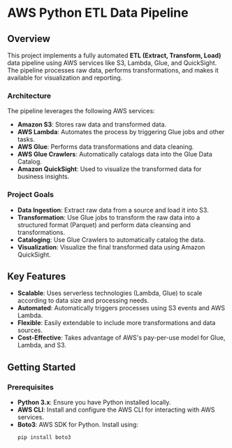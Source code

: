 # AWS Python ETL Data Pipeline

## Overview

This project implements a fully automated **ETL (Extract, Transform, Load)** data pipeline using AWS services like S3, Lambda, Glue, and QuickSight. The pipeline processes raw data, performs transformations, and makes it available for visualization and reporting.

### Architecture

The pipeline leverages the following AWS services:

- **Amazon S3**: Stores raw data and transformed data.
- **AWS Lambda**: Automates the process by triggering Glue jobs and other tasks.
- **AWS Glue**: Performs data transformations and data cleaning.
- **AWS Glue Crawlers**: Automatically catalogs data into the Glue Data Catalog.
- **Amazon QuickSight**: Used to visualize the transformed data for business insights.



### Project Goals

- **Data Ingestion**: Extract raw data from a source and load it into S3.
- **Transformation**: Use Glue jobs to transform the raw data into a structured format (Parquet) and perform data cleansing and transformations.
- **Cataloging**: Use Glue Crawlers to automatically catalog the data.
- **Visualization**: Visualize the final transformed data using Amazon QuickSight.

## Key Features

- **Scalable**: Uses serverless technologies (Lambda, Glue) to scale according to data size and processing needs.
- **Automated**: Automatically triggers processes using S3 events and AWS Lambda.
- **Flexible**: Easily extendable to include more transformations and data sources.
- **Cost-Effective**: Takes advantage of AWS's pay-per-use model for Glue, Lambda, and S3.

## Getting Started

### Prerequisites

- **Python 3.x**: Ensure you have Python installed locally.
- **AWS CLI**: Install and configure the AWS CLI for interacting with AWS services.
- **Boto3**: AWS SDK for Python. Install using:
  ```bash
  pip install boto3
